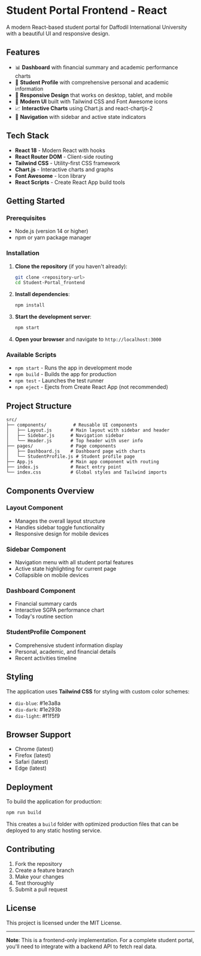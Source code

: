 # Student Portal Frontend - React

A modern React-based student portal for Daffodil International University with a beautiful UI and responsive design.

## Features

- 📊 **Dashboard** with financial summary and academic performance charts
- 👤 **Student Profile** with comprehensive personal and academic information
- 📱 **Responsive Design** that works on desktop, tablet, and mobile
- 🎨 **Modern UI** built with Tailwind CSS and Font Awesome icons
- 📈 **Interactive Charts** using Chart.js and react-chartjs-2
- 🧭 **Navigation** with sidebar and active state indicators

## Tech Stack

- **React 18** - Modern React with hooks
- **React Router DOM** - Client-side routing
- **Tailwind CSS** - Utility-first CSS framework
- **Chart.js** - Interactive charts and graphs
- **Font Awesome** - Icon library
- **React Scripts** - Create React App build tools

## Getting Started

### Prerequisites

- Node.js (version 14 or higher)
- npm or yarn package manager

### Installation

1. **Clone the repository** (if you haven't already):
   ```bash
   git clone <repository-url>
   cd Student-Portal_frontend
   ```

2. **Install dependencies**:
   ```bash
   npm install
   ```

3. **Start the development server**:
   ```bash
   npm start
   ```

4. **Open your browser** and navigate to `http://localhost:3000`

### Available Scripts

- `npm start` - Runs the app in development mode
- `npm build` - Builds the app for production
- `npm test` - Launches the test runner
- `npm eject` - Ejects from Create React App (not recommended)

## Project Structure

```
src/
├── components/          # Reusable UI components
│   ├── Layout.js       # Main layout with sidebar and header
│   ├── Sidebar.js      # Navigation sidebar
│   └── Header.js       # Top header with user info
├── pages/              # Page components
│   ├── Dashboard.js    # Dashboard page with charts
│   └── StudentProfile.js # Student profile page
├── App.js              # Main app component with routing
├── index.js            # React entry point
└── index.css           # Global styles and Tailwind imports
```

## Components Overview

### Layout Component
- Manages the overall layout structure
- Handles sidebar toggle functionality
- Responsive design for mobile devices

### Sidebar Component
- Navigation menu with all student portal features
- Active state highlighting for current page
- Collapsible on mobile devices

### Dashboard Component
- Financial summary cards
- Interactive SGPA performance chart
- Today's routine section

### StudentProfile Component
- Comprehensive student information display
- Personal, academic, and financial details
- Recent activities timeline

## Styling

The application uses **Tailwind CSS** for styling with custom color schemes:
- `diu-blue`: #1e3a8a
- `diu-dark`: #1e293b
- `diu-light`: #f1f5f9

## Browser Support

- Chrome (latest)
- Firefox (latest)
- Safari (latest)
- Edge (latest)

## Deployment

To build the application for production:

```bash
npm run build
```

This creates a `build` folder with optimized production files that can be deployed to any static hosting service.

## Contributing

1. Fork the repository
2. Create a feature branch
3. Make your changes
4. Test thoroughly
5. Submit a pull request

## License

This project is licensed under the MIT License.

---

**Note**: This is a frontend-only implementation. For a complete student portal, you'll need to integrate with a backend API to fetch real data. 